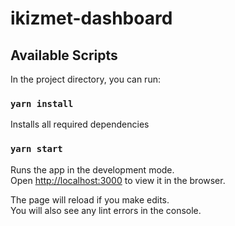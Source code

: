 # ikizmet-dashboard

## Available Scripts

In the project directory, you can run:

### `yarn install`

Installs all required dependencies

### `yarn start`

Runs the app in the development mode.<br />
Open [http://localhost:3000](http://localhost:3000) to view it in the browser.

The page will reload if you make edits.<br />
You will also see any lint errors in the console.
